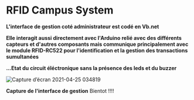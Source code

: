 # RFID Campus System 
**L'interface de gestion coté administrateur est codé en Vb.net**

**Elle interagit aussi directement avec l'Arduino relié avec des différents capteurs et d'autres composants mais communique principalement avec le module RFID-RC522 pour l'identification et la gestion des transactions sumultanées**

**...Etat du circuit éléctronique sans la présence des leds et du buzzer**

![Capture d’écran 2021-04-25 034819](https://user-images.githubusercontent.com/80549619/116979874-d19a0980-acc5-11eb-8517-f87eadb6cbb1.png)

**Capture de l'interface de gestion** Bientot !!!!

